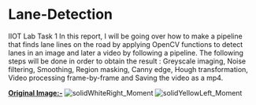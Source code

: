 # Lane-Detection
IIOT Lab Task 1
In this report, I will be going over how to make a pipeline that finds lane lines on the road by applying OpenCV functions to detect lanes in an image and later a video by following a pipeline. The following steps will be done in order to obtain the result : Greyscale imaging, Noise filtering, Smoothing, Region masking, Canny edge, Hough transformation, Video processing frame-by-frame and Saving the video as a mp4.

<ins>**Original Image:-**</ins>
![solidWhiteRight_Moment](https://user-images.githubusercontent.com/125823799/220254252-d3617d06-48ab-4e94-86d1-db198b21fccb.jpg)
![solidYellowLeft_Moment](https://user-images.githubusercontent.com/125823799/220254258-01de0665-1a0d-4ec2-b771-e301f3c1f821.jpg)
